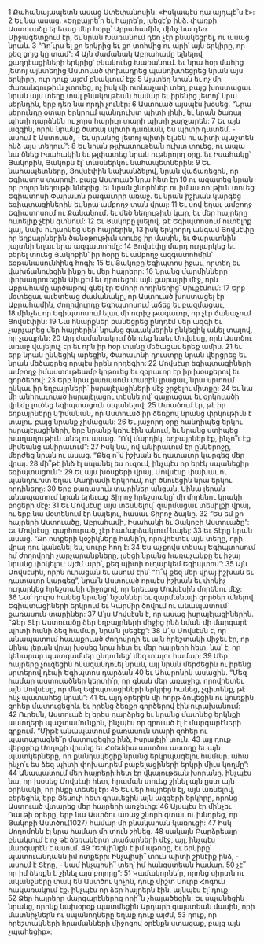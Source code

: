 1 Քահանայապետն ասաց Ստեփանոսին. «Իսկապէս դա այդպէ՞ս է»: 2 Եւ նա ասաց. «Եղբայրե՛ր եւ հայրե՛ր, լսեցէ՛ք ինձ. փառքի Աստուածը երեւաց մեր հօրը՝ Աբրահամին, մինչ նա դեռ Միջագետքում էր, եւ նրան Խառանում դեռ չէր բնակեցրել, ու ասաց նրան. 3 “Դո՛ւրս ել քո երկրից եւ քո տոհմից ու արի՛ այն երկիրը, որ քեզ ցոյց կը տամ”: 4 Այն ժամանակ Աբրահամը ելնելով քաղդէացիների երկրից՝ բնակուեց Խառանում. եւ նրա հօր մահից յետոյ այնտեղից Աստուած փոխադրեց պանդխտեցրեց նրան այս երկիրը, ուր դուք այժմ բնակւում էք: 5 Այստեղ նրան եւ ոչ մի ժառանգութիւն չտուեց, ոչ իսկ մի ոտնաչափ տեղ, բայց խոստացաւ նրան այս տեղը տալ բնակութեան համար եւ իրենից յետոյ՝ նրա սերնդին, երբ դեռ նա որդի չունէր: 6 Աստուած այսպէս խօսեց. “Նրա սերունդը օտար երկրում պանդուխտ պիտի լինի, եւ նրան ծառայ պիտի դարձնեն ու չորս հարիւր տարի պիտի չարչարեն: 7 Եւ այն ազգին, որին նրանք ծառայ պիտի դառնան, ես պիտի դատեմ, - ասում է Աստուած, - եւ սրանից յետոյ պիտի ելնեն ու պիտի պաշտեն ինձ այս տեղում”: 8 Եւ նրան թլփատութեան ուխտ տուեց, ու ապա նա ծնեց Իսահակին եւ թլփատեց նրան ութերորդ օրը. եւ Իսահակը՝ Յակոբին, Յակոբն էլ՝ տասներկու նահապետներին: 9 Եւ նահապետները, Յովսէփին նախանձելով, նրան վաճառեցին, որ Եգիպտոս տարուի. բայց Աստուած նրա հետ էր 10 ու ազատեց նրան իր բոլոր նեղութիւններից. եւ նրան շնորհներ ու իմաստութիւն տուեց Եգիպտոսի Փարաւոն թագաւորի առաջ. եւ նրան իշխան կարգեց եգիպտացիներին եւ նրա ամբողջ տան վրայ: 11 Եւ սով եղաւ ամբողջ Եգիպտոսում ու Քանանում. եւ մեծ նեղութիւն կար, եւ մեր հայրերը ուտելիք չէին գտնում: 12 Եւ Յակոբը լսելով, թէ Եգիպտոսում ուտելիք կայ, նախ ուղարկեց մեր հայրերին, 13 իսկ երկրորդ անգամ Յովսէփը իր եղբայրներին ծանօթութիւն տուեց իր մասին, եւ Փարաւոնին յայտնի եղաւ նրա ազգատոհմը: 14 Յովսէփը մարդ ուղարկեց եւ բերել տուեց Յակոբին՝ իր հօրը եւ ամբողջ ազգատոհմին՝ եօթանասունհինգ հոգի: 15 Եւ Յակոբը Եգիպտոս իջաւ, որտեղ եւ վախճանուեցին ինքը եւ մեր հայրերը:
16 Նրանց մարմինները փոխադրուեցին Սիւքէմ եւ դրուեցին այն քարայրի մէջ, որն Աբրահամը արծաթով գնել էր Եմորի որդիներից՝ Սիւքէմում: 17 Երբ մօտեցաւ աւետեաց ժամանակը, որ Աստուած խոստացել էր Աբրահամին, ժողովուրդը Եգիպտոսում աճեց եւ բազմացաւ, 18 մինչեւ որ Եգիպտոսում ելաւ մի ուրիշ թագաւոր, որ չէր ճանաչում Յովսէփին: 19 Նա հնարքներ բանեցրեց ընդդէմ մեր ազգի եւ չարչարեց մեր հայրերին՝ նրանց զաւակներին ընկեցիկ անել տալով, որ չապրեն: 20 Այդ ժամանակում ծնուեց նաեւ Մովսէսը, որն Աստծու առաջ վայելուչ էր եւ որն իր հօր տանը մեծացաւ երեք ամիս. 21 եւ երբ նրան ընկեցիկ արեցին, Փարաւոնի դուստրը նրան վերցրեց եւ նրան մեծացրեց որպէս իրեն որդեգիր: 22 Մովսէսը եգիպտացիների ամբողջ իմաստութեամբ կրթուեց եւ զօրաւոր էր իր խօսքերով եւ գործերով: 23 Երբ նրա քառասուն տարին լրացաւ, նրա սրտում ընկաւ իր եղբայրների՝ իսրայէլացիների մէջ շրջելու միտքը: 24 Եւ նա մի անիրաւուած իսրայէլացու տեսնելով՝ զայրացաւ եւ զրկուածի վրէժը լուծեց եգիպտացուն սպանելով: 25 Մտածում էր, թէ իր եղբայրները կ՚իմանան, որ Աստուած իր ձեռքով նրանց փրկութիւն է տալու. բայց նրանք չիմացան: 26 Եւ յաջորդ օրը հանդիպեց երկու իսրայէլացիների, երբ նրանք կռիւ էին անում, եւ նրանց ստիպեց խաղաղութիւն անել ու ասաց. “Ո՛վ մարդիկ, եղբայրներ էք, ինչո՞ւ էք միմեանց անիրաւում”: 27 Իսկ նա, ով անիրաւում էր ընկերոջը, մերժեց նրան ու ասաց. “Քեզ ո՞վ իշխան եւ դատաւոր կարգեց մեր վրայ. 28 մի՞թէ ինձ էլ սպանել ես ուզում, ինչպէս որ երէկ սպանեցիր եգիպտացուն”: 29 Եւ այս խօսքերի վրայ, Մովսէսը փախաւ ու պանդուխտ եղաւ Մադիամի երկրում, ուր ծնուեցին նրա երկու որդիները: 30 Երբ քառասուն տարիներ անցան, Սինա լերան անապատում նրան երեւաց Տիրոջ հրեշտակը՝ մի մորենու կրակի բոցերի մէջ: 31 Եւ Մովսէսը այս տեսնելով՝ զարմացաւ տեսիլքի վրայ, ու երբ նա մօտենում էր նայելու, հասաւ Տիրոջ ձայնը. 32 “Ես եմ քո հայրերի Աստուածը, Աբրահամի, Իսահակի եւ Յակոբի Աստուածը”: Եւ Մովսէսը, զարհուրած, չէր համարձակւում նայել: 33 Եւ Տէրը նրան ասաց. “Քո ոտքերի կօշիկները հանի՛ր, որովհետեւ այն տեղը, որի վրայ դու կանգնել ես, սուրբ հող է: 34 Ես աչքովս տեսայ Եգիպտոսում իմ ժողովրդի չարչարանքները, լսեցի նրանց հառաչանքը եւ իջայ նրանց փրկելու: Այժմ արի՛, քեզ պիտի ուղարկեմ Եգիպտոս”: 35 Այն Մովսէսին, որին ուրացան եւ ասում էին՝ “Ո՞վ քեզ մեր վրայ իշխան եւ դատաւոր կարգեց”, նրա՛ն Աստուած որպէս իշխան եւ փրկիչ ուղարկեց հրեշտակի միջոցով, որ երեւաց Մովսէսին մորենու մէջ: 36 Նա՛ դուրս հանեց նրանց՝ նշաններ եւ զարմանալի գործեր անելով Եգիպտացիների երկրում եւ Կարմիր ծովում ու անապատում՝ քառասուն տարիներ: 37 Ա՛յս Մովսէսն է, որ ասաց իսրայէլացիներին. “Ձեր Տէր Աստուածը ձեր եղբայրների միջից ինձ նման մի մարգարէ պիտի հանի ձեզ համար, նրա՛ն լսեցէք”: 38 Ա՛յս Մովսէսն է, որ անապատում հաւաքուած ժողովրդի եւ այն հրեշտակի միջեւ էր, որ Սինա լերան վրայ խօսեց նրա հետ եւ մեր հայրերի հետ. նա՛ է, որ կենարար պատգամներ ընդունեց՝ մեզ տալու համար: 39 Մեր հայրերը չուզեցին հնազանդուել նրան, այլ նրան մերժեցին ու իրենց սրտերով դէպի Եգիպտոս դարձան 40 եւ Ահարոնին ասացին. “Մեզ համար աստուածներ կերտի՛ր, որ գնան մեր առաջից. որովհետեւ այն Մովսէսը, որ մեզ Եգիպտացիների երկրից հանեց, չգիտենք, թէ ինչ պատահեց նրան”: 41 Եւ այդ օրերին մի հորթ ձուլեցին ու կուռքին զոհեր մատուցեցին. եւ իրենց ձեռքի գործերով էին ուրախանում: 42 Ուրեմն, Աստուած էլ երես դարձրեց եւ նրանց մատնեց երկնքի աստղերի պաշտամունքին, ինչպէս որ գրուած էլ է մարգարէների գրքում.
“Միթէ անապատում քառասուն տարի
զոհեր ու պատարագնե՞ր մատուցեցիք ինձ, Իսրայէլի՛ տուն.
43 այլ դուք վերցրիք Մողոքի վրանը
եւ Հռեմփա աստծու աստղը
եւ այն պատկերները, որ քանդակեցիք
նրանց երկրպագելու համար.
ահա ինչո՛ւ ես ձեզ պիտի փոխադրեմ
բաբելացիների երկրի միւս կողմը”:
44 Անապատում մեր հայրերի հետ էր վկայութեան խորանը. ինչպէս նա, որ խօսեց Մովսէսի հետ, հրաման տուեց շինել այն ըստ այն օրինակի, որ ինքը տեսել էր: 45 Եւ մեր հայրերն էլ, այն առնելով, բերեցին, երբ Յեսուի հետ գրաւեցին այն ազգերի երկիրը, որոնց Աստուած վտարեց մեր հայրերի առջեւից: 46 Այսպէս էր մինչեւ Դաւթի օրերը, երբ նա Աստծու առաջ շնորհ գտաւ ու խնդրեց, որ Յակոբի Աստծու(1027) համար մի բնակարան կառուցի: 47 Իսկ Սողոմոնն էլ նրա համար մի տուն շինեց. 48 սակայն Բարձրեալը բնակւում է ոչ թէ ձեռակերտ տաճարների մէջ, այլ, ինչպէս մարգարէն է ասում. 49
“Երկի՛նքն է իմ աթոռը,
եւ երկիրը՝ պատուանդանն իմ ոտքերի:
Ինչպիսի՞ տուն պիտի շինէիք ինձ, - ասում է Տէրը, -
կամ ինչպիսի՞ տեղ՝ իմ հանգստեան համար.
50 չէ՞ որ իմ ձեռքն է շինել այս բոլորը”:
51 Կամակորնե՛ր, որոնց սիրտն ու ականջները փակ են Աստծու կոչին, դուք միշտ Սուրբ Հոգուն հակառակում էք. ինչպէս որ ձեր հայրերն էին, այնպէս էլ՝ դուք: 52 Ձեր հայրերը մարգարէներից որի՞ն չհալածեցին: Եւ սպանեցին նրանց, որոնք նախօրօք պատմեցին Արդարի գալստեան մասին, որի մատնիչներն ու սպանողները եղաք դուք այժմ, 53 դուք, որ հրեշտակների հրամանների միջոցով օրէնքն ստացաք, բայց այն չպահեցիք»:
